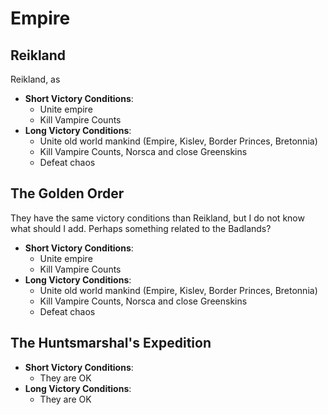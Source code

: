 # Empire

## Reikland

Reikland, as 

* **Short Victory Conditions**:
	* Unite empire
	* Kill Vampire Counts
* **Long Victory Conditions**:
	* Unite old world mankind (Empire, Kislev, Border Princes,  Bretonnia)
	* Kill Vampire Counts, Norsca and close Greenskins
	* Defeat chaos

## The Golden Order

They have the same victory conditions than Reikland, but I do not know what should I add. Perhaps something related to the Badlands?

* **Short Victory Conditions**:
	* Unite empire
	* Kill Vampire Counts
* **Long Victory Conditions**:
	* Unite old world mankind (Empire, Kislev, Border Princes,  Bretonnia)
	* Kill Vampire Counts, Norsca and close Greenskins
	* Defeat chaos

## The Huntsmarshal's Expedition

* **Short Victory Conditions**:
	* They are OK
* **Long Victory Conditions**:
	* They are OK
